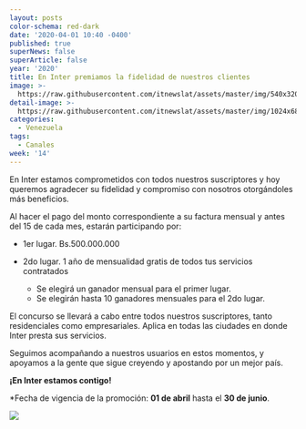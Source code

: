 ```yaml
---
layout: posts
color-schema: red-dark
date: '2020-04-01 10:40 -0400'
published: true
superNews: false
superArticle: false
year: '2020'
title: En Inter premiamos la fidelidad de nuestros clientes
image: >-
  https://raw.githubusercontent.com/itnewslat/assets/master/img/540x320/INTER-Premios-p.jpg
detail-image: >-
  https://raw.githubusercontent.com/itnewslat/assets/master/img/1024x680/INTER-Premios-g.jpg
categories:
  - Venezuela
tags:
  - Canales
week: '14'
---
```

En Inter estamos comprometidos con todos nuestros suscriptores y hoy queremos agradecer su fidelidad y compromiso con nosotros otorgándoles más beneficios.

Al hacer el pago del monto correspondiente a su factura mensual y antes del 15 de cada mes, estarán participando por:

- 1er lugar. Bs.500.000.000
- 2do lugar. 1 año de mensualidad gratis de todos tus servicios contratados

  - Se elegirá un ganador mensual para el primer lugar.
  - Se elegirán hasta 10 ganadores mensuales para el 2do lugar.

El concurso se llevará a cabo entre todos nuestros suscriptores, tanto residenciales como empresariales. 
Aplica en todas las ciudades en donde Inter presta sus servicios.

Seguimos acompañando a nuestros usuarios en estos momentos, y apoyamos a la gente que sigue creyendo y apostando por un mejor país.

**¡En Inter estamos contigo!**

*Fecha de vigencia de la promoción: **01 de abril** hasta el **30 de junio**.

<img src="https://tracker.metricool.com/c3po.jpg?hash=56f88a41e39ab42c063cc51676587a04"/>